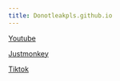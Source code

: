 ```yaml
---
title: Donotleakpls.github.io
--- 
```

 <script></script>

  [Youtube](https://www.youtube.com)


 [Justmonkey](Https://justmonkey.vercel.app)


 [Tiktok](Https://tiktok.com)

 <scipt>
